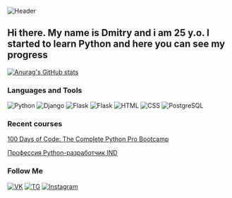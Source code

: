 ![Header](https://github.com/TaylorSTW/TaylorSTW/blob/main/assets/source4.gif)

## Hi there. My name is Dmitry and i am 25 y.o. I started to learn Python and here you can see my progress
[![Anurag's GitHub stats](https://github-readme-stats.vercel.app/api?username=TaylorSTW&show_icons=true&theme=tokyonight)](https://github.com/TaylorSTW/github-readme-stats)

### Languages and Tools
![Python](https://img.shields.io/badge/Python-000000?style=for-the-badge&logo=python&logoColor=7FFFD4)
![Django](https://img.shields.io/badge/Django-000000?style=for-the-badge&logo=django&logoColor=FFFF00)
![Flask](https://img.shields.io/badge/Flask-000000?style=for-the-badge&logo=flask&logoColor=FF0000)
![Flask](https://img.shields.io/badge/FastApi-000000?style=for-the-badge&logo=fastapi&logoColor=40E0D0)
![HTML](https://img.shields.io/badge/HTML-000000?style=for-the-badge&logo=HTML5&logoColor=FF6347)
![CSS](https://img.shields.io/badge/CSS-000000?style=for-the-badge&logo=CSS3&logoColor=1E90FF)
![PostgreSQL](https://img.shields.io/badge/PostgreSQL-000000?style=for-the-badge&logo=PostgreSQL&logoColor=00FFFF)

### Recent courses
[100 Days of Code: The Complete Python Pro Bootcamp](https://github.com/TaylorSTW/100DaysOfCodding)

[Профессия Python-разработчик IND](https://github.com/TaylorSTW/SkyProHomeWork)

### Follow Me

[![VK](https://img.shields.io/badge/VK-000000?style=for-the-badge&logo=VK&logoColor=4285F4)](https://vk.com/drspect)
[![TG](https://img.shields.io/badge/Telegram-000000?style=for-the-badge&logo=Telegram&logoColor=00FFFF)](https://t.me/DmitryFrostSTW)
[![Instagram](https://img.shields.io/badge/Instagram-000000?style=for-the-badge&logo=Instagram&logoColor=E4405F)](https://instagram.com/dmtrvtl)
